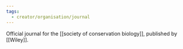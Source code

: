 ```yaml
---
tags:
  - creator/organisation/journal
---
```

Official journal for the [[society of conservation biology]], published by [[Wiley]].
